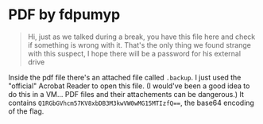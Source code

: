 # PDF by fdpumyp 

> Hi, just as we talked during a break, you have this file here and check if something is wrong with it. That's the only thing we found strange with this suspect, I hope there will be a password for his external drive

Inside the pdf file there's an attached file called `.backup`. I just used the "official" Acrobat Reader to open this file. (I would've been a good idea to do this in a VM... PDF files and their attachements can be dangerous.) It contains `Q1RGbGVhcm57KV8xbDB3M3kwVW0wMG15MTIzfQ==`, the base64 encoding of the flag.

